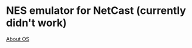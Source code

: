 # NES emulator for NetCast (currently didn't work)

[About OS](https://webostv.developer.lge.com/discover/archive/netcast/)
